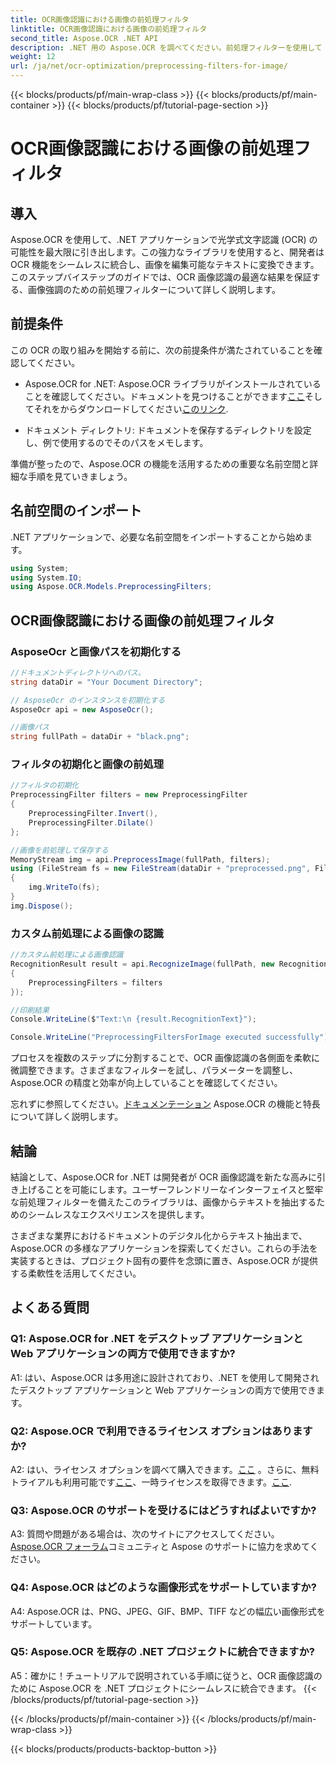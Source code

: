 ```yaml
---
title: OCR画像認識における画像の前処理フィルタ
linktitle: OCR画像認識における画像の前処理フィルタ
second_title: Aspose.OCR .NET API
description: .NET 用の Aspose.OCR を調べてください。前処理フィルターを使用して OCR の精度を向上させます。シームレスな統合のために今すぐダウンロードしてください。
weight: 12
url: /ja/net/ocr-optimization/preprocessing-filters-for-image/
---
```


{{< blocks/products/pf/main-wrap-class >}}
{{< blocks/products/pf/main-container >}}
{{< blocks/products/pf/tutorial-page-section >}}

# OCR画像認識における画像の前処理フィルタ

## 導入

Aspose.OCR を使用して、.NET アプリケーションで光学式文字認識 (OCR) の可能性を最大限に引き出します。この強力なライブラリを使用すると、開発者は OCR 機能をシームレスに統合し、画像を編集可能なテキストに変換できます。このステップバイステップのガイドでは、OCR 画像認識の最適な結果を保証する、画像強調のための前処理フィルターについて詳しく説明します。

## 前提条件

この OCR の取り組みを開始する前に、次の前提条件が満たされていることを確認してください。

-  Aspose.OCR for .NET: Aspose.OCR ライブラリがインストールされていることを確認してください。ドキュメントを見つけることができます[ここ](https://reference.aspose.com/ocr/net/)そしてそれをからダウンロードしてください[このリンク](https://releases.aspose.com/ocr/net/).

- ドキュメント ディレクトリ: ドキュメントを保存するディレクトリを設定し、例で使用するのでそのパスをメモします。

準備が整ったので、Aspose.OCR の機能を活用するための重要な名前空間と詳細な手順を見ていきましょう。

## 名前空間のインポート

.NET アプリケーションで、必要な名前空間をインポートすることから始めます。

```csharp
using System;
using System.IO;
using Aspose.OCR.Models.PreprocessingFilters;
```

## OCR画像認識における画像の前処理フィルタ

### AsposeOcr と画像パスを初期化する

```csharp
//ドキュメントディレクトリへのパス。
string dataDir = "Your Document Directory";

// AsposeOcr のインスタンスを初期化する
AsposeOcr api = new AsposeOcr();

//画像パス
string fullPath = dataDir + "black.png";
```

### フィルタの初期化と画像の前処理

```csharp
//フィルタの初期化
PreprocessingFilter filters = new PreprocessingFilter
{
    PreprocessingFilter.Invert(),
    PreprocessingFilter.Dilate()
};

//画像を前処理して保存する
MemoryStream img = api.PreprocessImage(fullPath, filters);
using (FileStream fs = new FileStream(dataDir + "preprocessed.png", FileMode.OpenOrCreate))
{
    img.WriteTo(fs);
}
img.Dispose();
```

### カスタム前処理による画像の認識

```csharp
//カスタム前処理による画像認識
RecognitionResult result = api.RecognizeImage(fullPath, new RecognitionSettings
{
    PreprocessingFilters = filters
});

//印刷結果
Console.WriteLine($"Text:\n {result.RecognitionText}");

Console.WriteLine("PreprocessingFiltersForImage executed successfully");
```

プロセスを複数のステップに分割することで、OCR 画像認識の各側面を柔軟に微調整できます。さまざまなフィルターを試し、パラメーターを調整し、Aspose.OCR の精度と効率が向上していることを確認してください。

忘れずに参照してください。[ドキュメンテーション](https://reference.aspose.com/ocr/net/) Aspose.OCR の機能と特長について詳しく説明します。

## 結論

結論として、Aspose.OCR for .NET は開発者が OCR 画像認識を新たな高みに引き上げることを可能にします。ユーザーフレンドリーなインターフェイスと堅牢な前処理フィルターを備えたこのライブラリは、画像からテキストを抽出するためのシームレスなエクスペリエンスを提供します。

さまざまな業界におけるドキュメントのデジタル化からテキスト抽出まで、Aspose.OCR の多様なアプリケーションを探索してください。これらの手法を実装するときは、プロジェクト固有の要件を念頭に置き、Aspose.OCR が提供する柔軟性を活用してください。


## よくある質問

### Q1: Aspose.OCR for .NET をデスクトップ アプリケーションと Web アプリケーションの両方で使用できますか?

A1: はい、Aspose.OCR は多用途に設計されており、.NET を使用して開発されたデスクトップ アプリケーションと Web アプリケーションの両方で使用できます。

### Q2: Aspose.OCR で利用できるライセンス オプションはありますか?

 A2: はい、ライセンス オプションを調べて購入できます。[ここ](https://purchase.aspose.com/buy) 。さらに、無料トライアルも利用可能です[ここ](https://releases.aspose.com/)、一時ライセンスを取得できます。[ここ](https://purchase.aspose.com/temporary-license/).

### Q3: Aspose.OCR のサポートを受けるにはどうすればよいですか?

A3: 質問や問題がある場合は、次のサイトにアクセスしてください。[Aspose.OCR フォーラム](https://forum.aspose.com/c/ocr/16)コミュニティと Aspose のサポートに協力を求めてください。

### Q4: Aspose.OCR はどのような画像形式をサポートしていますか?

A4: Aspose.OCR は、PNG、JPEG、GIF、BMP、TIFF などの幅広い画像形式をサポートしています。

### Q5: Aspose.OCR を既存の .NET プロジェクトに統合できますか?

A5：確かに！チュートリアルで説明されている手順に従うと、OCR 画像認識のために Aspose.OCR を .NET プロジェクトにシームレスに統合できます。
{{< /blocks/products/pf/tutorial-page-section >}}

{{< /blocks/products/pf/main-container >}}
{{< /blocks/products/pf/main-wrap-class >}}

{{< blocks/products/products-backtop-button >}}
